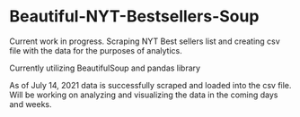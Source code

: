 # Beautiful-NYT-Bestsellers-Soup
Current work in progress. Scraping NYT Best sellers list and creating csv file with the data for the purposes of analytics.

Currently utilizing BeautifulSoup and pandas library

As of July 14, 2021 data is successfully scraped and loaded into the csv file. Will be working on analyzing and visualizing the data in the coming days and weeks.
